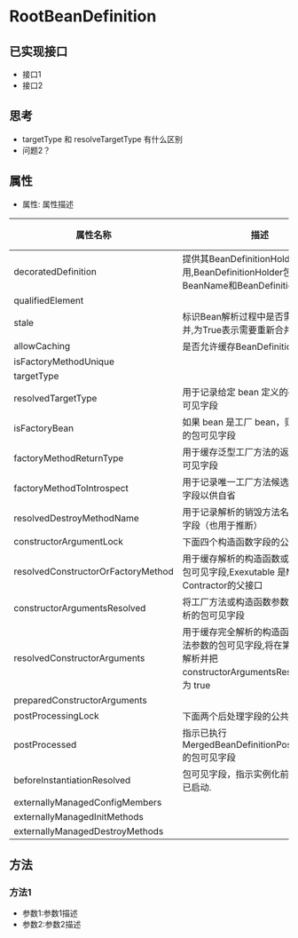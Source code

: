 # RootBeanDefinition
## 已实现接口
* 接口1
* 接口2
## 思考
* targetType 和 resolveTargetType 有什么区别
* 问题2？
## 属性
* 属性: 属性描述

| 属性名称 | 描述 | 引用 |
| -------- | ---- | ---- |
|decoratedDefinition| 提供其BeanDefinitionHolder的引用,BeanDefinitionHolder包含了BeanName和BeanDefinition |      |
|qualifiedElement|      |      |
|stale| 标识Bean解析过程中是否需要重新合并,为True表示需要重新合并 |      |
|allowCaching| 是否允许缓存BeanDefinition     |      |
|isFactoryMethodUnique|      |      |
|targetType|      |      |
|resolvedTargetType|用于记录给定 bean 定义的确定类的包可见字段      |      |
|isFactoryBean|如果 bean 是工厂 bean，则用于记录的包可见字段      |      |
|factoryMethodReturnType|用于缓存泛型工厂方法的返回类型的包可见字段      |      |
|factoryMethodToIntrospect|用于记录唯一工厂方法候选者的包可见字段以供自省      |      |
|resolvedDestroyMethodName|用于记录解析的销毁方法名称的包可见字段（也用于推断）      |      |
|constructorArgumentLock|下面四个构造函数字段的公共锁|      |
|resolvedConstructorOrFactoryMethod|用于缓存解析的构造函数或工厂方法的包可见字段,Exexutable 是Method和Contractor的父接口|      |
|constructorArgumentsResolved|将工厂方法或构造函数参数标记为已解析的包可见字段      |      |
|resolvedConstructorArguments|用于缓存完全解析的构造函数或工厂方法参数的包可见字段,将在第一次访问时解析并把 constructorArgumentsResolved 设置为 true|      |
|preparedConstructorArguments|      |      |
|postProcessingLock|下面两个后处理字段的公共锁      |      |
|postProcessed|指示已执行 MergedBeanDefinitionPostProcessor 的包可见字段      |      |
|beforeInstantiationResolved|包可见字段，指示实例化前的后处理器已启动.      |      |
|externallyManagedConfigMembers|      |      |
|externallyManagedInitMethods|      |      |
|externallyManagedDestroyMethods|      |      |

## 方法

### 方法1
* 参数1:参数1描述
* 参数2:参数2描述

